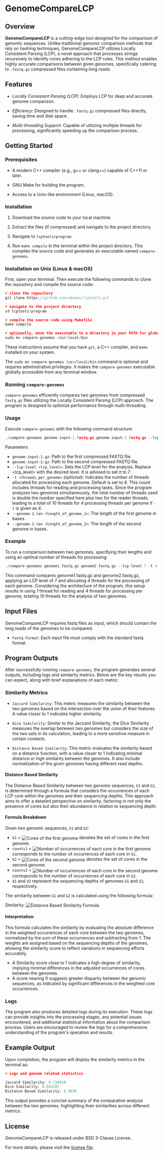 # GenomeCompareLCP

## Overview

**GenomeCompareLCP** is a cutting-edge tool designed for the comparison of genomic sequences. 
Unlike traditional genomic comparison methods that rely on hashing techniques, GenomeCompareLCP utilizes Locally Consistent Parsing (LCP), a novel approach that processes strings recursively to identify cores adhering to the LCP rules. 
This method enables highly accurate comparisons between given genomes, specifically catering to `.fastq.gz` compressed files containing long reads.

## Features

- *Locally Consistent Parsing (LCP)*: Employs LCP for deep and accurate genome comparison.

- *Efficiency*: Designed to handle `.fastq.gz` compressed files directly, saving time and disk space.

- *Multi-threading Support*: Capable of utilizing multiple threads for processing, significantly speeding up the comparison process.

## Getting Started

### Prerequisites

- A modern C++ compiler (e.g., g++ or clang++) capable of C++11 or later.

- GNU Make for building the program.

- Access to a Unix-like environment (Linux, macOS).

### Installation

1) Download the source code to your local machine.
  
2) Extract the files (if compressed) and navigate to the project directory.

3) Navigate to `lcptools/program`.
    
4) Run `make compile` in the terminal within the project directory. This compiles the source code and generates an executable named `compare-genomes`.

### Installation on Unix (Linux & macOS)

First, open your terminal. 
Then execute the following commands to clone the repository and compile the source code:

```cpp
# clone the repository
git clone https://github.com/akmami/lcptools.git

# navigate to the project directory
cd lcptools/program

# compile the source code using Makefile
make compile

# optionally, move the executable to a directory in your PATH for global access
sudo mv compare-genomes /usr/local/bin
```

These instructions assume that you have `git`, a C++ compiler, and `make` installed on your system. 

The `sudo mv compare-genomes /usr/local/bin` command is optional and requires administrative privileges. 
It makes the `compare-genomes` executable globally accessible from any terminal window.


### Running `compare-genomes`

`compare-genomes` efficiently compares two genomes from compressed `fastq.gz` files utilizing the Locally Consistent Parsing (LCP) approach. The program is designed to optimize performance through multi-threading.

### Usage

Execute `compare-genomes` with the following command structure:

```cpp
./compare-genomes genome-input-1.fastq.gz genome-input-2.fastq.gz --lcp-level <lcp_level> -t <threads_per_genome> --genome-1-len <length_of_genome_1> --genome-2-len <length_of_genome_2>
```
Parameters

* `genome-input-1.gz`: Path to the first compressed FASTQ file.
* `genome-input-2.gz`: Path to the second compressed FASTQ file.
* `--lcp-level <lcp_level>`: Sets the LCP level for the analysis. 
Replace <lcp_level> with the desired level. 
It is advised to set it to *7*.
* `-t <threads_per_genome>` *(optional)*: Indicates the number of threads allocated for processing each genome. Default is set to *8*.
This count includes threads for reading and processing tasks. 
Since the program analyzes two genomes simultaneously, the total number of threads used is double the number specified here plus two for the reader threads, leading to a total of *10* threads for *4* processing threads per genome if `-t` is given as *4*.
* `--genome-1-len <length_of_genome_1>`: The length of the first genome in bases.
* `--genome-2-len <length_of_genome_2>`: The length of the second genome in bases.

### Example

To run a comparison between two genomes, specifying their lengths and using an optimal number of threads for processing:

```cpp
./compare-genomes genome1.fastq.gz genome2.fastq.gz --lcp-level 7 -t 4 --genome-1-len 3088269832 --genome-2-len 3088269832
```

This command compares genome1.fastq.gz and genome2.fastq.gz, applying an LCP level of *7* and allocating *4* threads for the processing of each genome. Considering the architecture of the program, this setup results in using *1* thread for reading and *4* threads for processing per genome, totaling *10* threads for the analysis of two genomes.

## Input Files

GenomeCompareLCP requires fastq files as input, which should contain the long reads of the genomes to be compared.

- `Fastq Format`: Each input file must comply with the standard fastq format.

## Program Outputs

After successfully running `compare-genomes`, the program generates several outputs, including logs and similarity metrics. 
Below are the key results you can expect, along with brief explanations of each metric:

### Similarity Metrics

* `Jaccard Similarity`: This metric measures the similarity between the two genomes based on the intersection over the union of their features. A value closer to 1 indicates higher similarity. 

* `Dice Similarity`: Similar to the Jaccard Similarity, the Dice Similarity measures the overlap between two genomes but considers the size of the two sets in its calculation, leading to a more sensitive measure in certain contexts.

* `Distance Based Similarity`: This metric evaluates the similarity based on a distance function, with a value closer to 1 indicating minimal distance or high similarity between the genomes. It also include normalization of the given genomes having different read depths.

#### Distance Based Similarity

The Distance Based Similarity between two genomic sequences, `G1` and `G2`, is determined through a formula that considers the occurrences of each LCP core within the genomes and their sequencing depths. 
This approach aims to offer a detailed perspective on similarity, factoring in not only the presence of cores but also their abundance in relation to sequencing depth.

#### Formula Breakdown

Given two genomic sequences, `G1` and `G2`:

* `G1` = <img src="../img/cores1.png" alt="Cores of the first genome" style="display:inline-block; vertical-align:middle;" /> denotes the set of cores in the first genome.
* `counts1` = <img src="../img/counts1.png" alt="Number of occurrences of each core in the first genome" style="display:inline-block; vertical-align:middle;" /> corresponds to the number of occurrences of each core in `G1`.
* `G2` = <img src="../img/cores1.png" alt="Cores of the second genome" style="display:inline-block; vertical-align:middle;" /> denotes the set of cores in the second genome.
* `counts2` = <img src="../img/counts2.png" alt="Number of occurrences of each core in the second genome" style="display:inline-block; vertical-align:middle;" /> corresponds to the number of occurrences of each core in `G2`.
* `d1` and `d2` represent the sequencing depths of genomes `G1` and `G2`, respectively.

The similarity between `G1` and `G2` is calculated using the following formula:

Similarity: <img src="../img/dist_formula.png" alt="Distance Based Similarity Formula" style="display:inline-block; vertical-align:middle;" />

#### Interpretation

This formula calculates the similarity by evaluating the absolute difference in the weighted occurrences of each core between the two genomes, normalized by the sum of these occurrences and subtracting from *1*. 
The weights are assigned based on the sequencing depths of the genomes, allowing the similarity score to reflect variations in sequencing efforts accurately.

* A Similarity score close to 1 indicates a high degree of similarity, implying minimal differences in the adjusted occurrences of cores between the genomes.
* A score nearing 0 suggests greater disparity between the genomic sequences, as indicated by significant differences in the weighted core occurrences.

### Logs

The program also produces detailed logs during its execution. 
These logs can provide insights into the processing stages, any potential issues encountered, and additional statistical information about the comparison process. 
Users are encouraged to review the logs for a comprehensive understanding of the program's operation and results.

## Example Output

Upon completion, the program will display the similarity metrics in the terminal as:

```cpp
# Logs and genome related statistics

Jaccard Similarity: 0.728918
Dice Similarity: 0.843207
Distance Based Similarity: 0.9936
```

This output provides a concise summary of the comparative analysis between the two genomes, highlighting their similarities across different metrics.

## License

GenomeCompareLCP is released under BSD 3-Clause License.

For more details, please visit the [license file](https://github.com/akmami/lcptools/blob/main/LICENSE).
